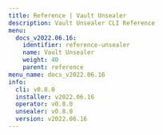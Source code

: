 ```yaml
---
title: Reference | Vault Unsealer
description: Vault Unsealer CLI Reference
menu:
  docs_v2022.06.16:
    identifier: reference-unsealer
    name: Vault Unsealer
    weight: 40
    parent: reference
menu_name: docs_v2022.06.16
info:
  cli: v0.8.0
  installer: v2022.06.16
  operator: v0.8.0
  unsealer: v0.8.0
  version: v2022.06.16
---
```


